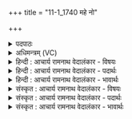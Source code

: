 +++
title = "11-1_1740 महे नो"

+++
<details><summary>पदपाठः</summary>

म꣡हे꣢। नः꣣। अद्य꣢। अ꣣। द्य꣢। बो꣣धय। उ꣡षः꣢꣯। रा꣣ये꣢। दि꣣वि꣡त्म꣢ती। य꣡था꣢꣯। चि꣣त्। नः। अ꣡बो꣢धयः। स꣣त्य꣡श्र꣢वसि। स꣣त्य꣢। श्र꣣वसि। वाय्ये꣢। सु꣡जा꣢꣯ते। सु। जा꣣ते। अ꣡श्व꣢꣯सूनृते। अ꣡श्व꣢꣯। सू꣣नृते। १७४०।
</details>

<details><summary>अधिमन्त्रम् (VC)</summary>

- उषाः
- सत्यश्रवा आत्रेयः
- पङ्क्तिः
- पञ्चमः
</details>

<details><summary>हिन्दी : आचार्य रामनाथ वेदालंकार - विषयः</summary>

प्रथम ऋचा की व्याख्या पूर्वार्चिक में ४२१ क्रमाङ्क पर अध्यात्म-प्रभा के विषय में की गयी थी। यहाँ जगन्माता को सम्बोधन है।
</details>

<details><summary>हिन्दी : आचार्य रामनाथ वेदालंकार - पदार्थः</summary>

पदार्थान्वय -  हे (सुजाते) सुप्रसिद्ध, (अश्वसूनृते) व्यापक प्रिय सत्य वेदवाणीवाली (उषः) उषा के समान जगानेवाली जगन्माता ! (दिवित्मती) दिव्य प्रकाश से देदीप्यमान तू (नः) हमें (महे राये) महान् अभ्युदय और मोक्ष रूप ऐश्वर्य के लिए (अद्य) आज भी (बोधय) वैसे ही जगा (यथा चित्) जैसे, (सत्यश्रवसि) सच्ची कीर्तिवाले, (वाय्ये) खड्डी में धागों के समान फैलाने योग्य हमारे पूर्व जीवन में (नः) हमें (अबोधयः) जगाती रही है ॥१॥
</details>

<details><summary>हिन्दी : आचार्य रामनाथ वेदालंकार - भावार्थः</summary>

भावार्थ -  जैसे प्राकृतिक उषा सब प्राणियों को और कोई माँ अपनी सन्तानों को जगाती और श्रेष्ठ कर्मों में लगाती हैं,वैसे ही जगदीश्वरी माँ हम अबोधों को जन्म से लेकर मृत्युपर्यन्त अपने कर्तव्य-पालन के लिए दिन-रात जगाती रहे,जिससे हम कीर्ति,अभ्युदय और मोक्ष प्राप्त करें ॥१॥
</details>

<details><summary>संस्कृत : आचार्य रामनाथ वेदालंकार - विषयः</summary>

तत्र प्रथमा ऋक् पूर्वार्चिके ४२१ क्रमाङ्केऽध्यात्मप्रभाविषये व्याख्याता। अत्र जगन्माता सम्बोध्यते।
</details>

<details><summary>संस्कृत : आचार्य रामनाथ वेदालंकार - पदार्थः</summary>

पदार्थान्वय -  हे (सुजाते) सुप्रसिद्धे (अश्वसूनृते) अश्वा व्याप्ता सूनृता प्रियसत्यात्मिका वेदवाग् यस्याः तादृशि (उषः) उषर्वत् जागरयित्री जगन्मातः ! (दिवित्मती) दिव्यप्रकाशेन देदीप्यमाना त्वम् (नः) अस्मान् (महे राये) महतेऽभ्युदयनिःश्रेयसरूपाय ऐश्वर्याय (अद्य) अस्मिन् दिनेऽपि (बोधय) जागरूकान् कुरु, (यथा चित्) येन प्रकारेण,त्वम् (सत्यश्रवसि) सत्ययशसि (वाय्ये) वातुं योग्ये तन्तुवत् सन्ताननीयेऽस्माकं पूर्वजीवने।[वेञ् तन्तुसन्ताने,ण्यत्।] (नः) अस्मान् (अबोधयः) जागरूकान् कृतवती ॥१॥२
</details>

<details><summary>संस्कृत : आचार्य रामनाथ वेदालंकार - भावार्थः</summary>

भावार्थ -  यथा प्राकृतिक्युषाः सर्वान् प्राणिनः काचिन्माता वा स्वसन्तानान् जागरयति सत्कर्मसु संलग्नांश्च करोति तथैव जगदीश्वरी जगन्माताऽबोधानस्मानाजन्मन आमरणं स्वकर्तव्याचरणाय दिवानिशं प्रबोधयेद् येन वयं कीर्तिमभ्युदयं निःश्रेयसं च लभेमहि ॥१॥
</details>